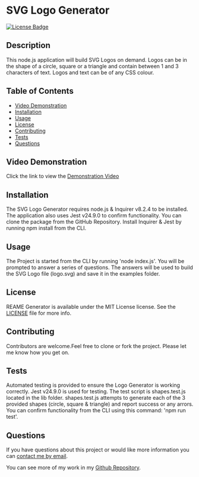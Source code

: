 # SVG Logo Generator

[![License Badge](https://img.shields.io/badge/License-MIT-yellow.svg)](https://opensource.org/licenses/MIT)

## Description
This node.js application will build SVG Logos on demand. Logos can be in the shape of a circle, square or a triangle and contain between 1 and 3 characters of text. Logos and text can be of any CSS colour.

## Table of Contents
* [Video Demonstration](#video-demonstration)
* [Installation](#installation)
* [Usage](#usage)
* [License](#license)
* [Contributing](#contributing)
* [Tests](#tests)
* [Questions](#questions)

## Video Demonstration
Click the link to view the [Demonstration Video][def1]

## Installation
The SVG Logo Generator requires node.js & Inquirer v8.2.4 to be installed. The application also uses Jest v24.9.0 to confirm functionality. You can clone the package from the GitHub Repository. Install Inquirer & Jest by running npm install from the CLI.


## Usage
The Project is started from the CLI by running 'node index.js'. You will be prompted to answer a series of questions. The answers will be used to build the SVG Logo file (logo.svg) and save it in the examples folder.

## License
REAME Generator is available under the MIT License license. See the [LICENSE](https://opensource.org/licenses/MIT) file for more info.

## Contributing
Contributors are welcome.Feel free to clone or fork the project. Please let me know how you get on.

## Tests
Automated testing is provided to ensure the Logo Generator is working correctly. Jest v24.9.0 is used for testing. The test script is shapes.test.js located in the lib folder. shapes.test.js attempts to generate each of the 3 provided shapes (circle, square & triangle) and report success or any arrors. You can confirm functionality from the CLI using this command: 'npm run test'. 


## Questions
  
If you have questions about this project or would like more information you can [contact me by email](mailto:peter.medbury@dingogap.net.au).
  
You can see more of my work in my [Github Repository](https://github.com/dingogap).

[def1]: https://vimeo.com/849850517